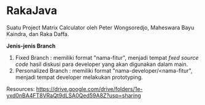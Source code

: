 # RakaJava
Suatu Project Matrix Calculator oleh Peter Wongsoredjo, Maheswara Bayu Kaindra, dan Raka Daffa.

**Jenis-jenis Branch**
1. Fixed Branch : memiliki format "nama-fitur", menjadi tempat _fxed source code_ hasil diskusi para developer yang akan digunakan dalam main.
2. Personalized Branch : memiliki format "nama-developer/<nama-fitur", menjadi tempat developer melakukan prototyping.

Resources: https://drive.google.com/drive/folders/1e-yxd0nBA4FT8VRaQt9dLSA0Qed59A8Z?usp=sharing
